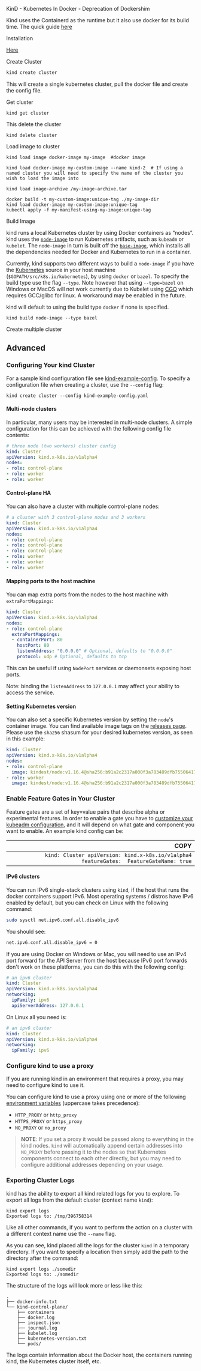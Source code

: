 KinD - Kubernetes In Docker - Deprecation of Dockershim

Kind uses the Containerd as the runtime but it also use docker for its build time. The quick guide [here](https://kind.sigs.k8s.io/docs/user/quick-start/#:~:text=kind%20runs%20a%20local%20Kubernetes,to%20run%20in%20a%20container.)



Installation 

[Here](https://kind.sigs.k8s.io/docs/user/quick-start/#installation)

Create Cluster

```sh
kind create cluster
```

This will create a single kubernetes cluster, pull the docker file and create the config file.

Get cluster

```shell
kind get cluster
```



This delete the cluster

```
kind delete cluster
```

Load image to cluster

```shell
kind load image docker-image my-image  #docker image
```

````shell 
kind load docker-image my-custom-image --name kind-2  # If using a named cluster you will need to specify the name of the cluster you wish to load the image into
````

```shell
kind load image-archive /my-image-archive.tar
```

```
docker build -t my-custom-image:unique-tag ./my-image-dir
kind load docker-image my-custom-image:unique-tag
kubectl apply -f my-manifest-using-my-image:unique-tag
```

Build Image

kind runs a local Kubernetes cluster by using Docker containers as “nodes”. kind uses the [`node-image`](https://kind.sigs.k8s.io/docs/design/node-image) to run Kubernetes artifacts, such as `kubeadm` or `kubelet`. The `node-image` in turn is built off the [`base-image`](https://kind.sigs.k8s.io/docs/design/base-image), which installs all the dependencies needed for Docker and Kubernetes to run in a container.

Currently, kind supports two different ways to build a `node-image` if you have the [Kubernetes](https://github.com/kubernetes/kubernetes) source in your host machine (`$GOPATH/src/k8s.io/kubernetes`), by using `docker` or `bazel`. To specify the build type use the flag `--type`. Note however that using `--type=bazel` on Windows or MacOS will not work currently due to Kubelet using [CGO](https://golang.org/cmd/cgo/) which requires GCC/glibc for linux. A workaround may be enabled in the future.

kind will default to using the build type `docker` if none is specified.

```
kind build node-image --type bazel
```

Create multiple cluster

## Advanced

### Configuring Your kind Cluster

For a sample kind configuration file see [kind-example-config](https://raw.githubusercontent.com/kubernetes-sigs/kind/master/site/content/docs/user/kind-example-config.yaml). To specify a configuration file when creating a cluster, use the `--config` flag:

```
kind create cluster --config kind-example-config.yaml
```

#### Multi-node clusters

In particular, many users may be interested in multi-node clusters. A simple configuration for this can be achieved with the following config file contents:

```yaml
# three node (two workers) cluster config
kind: Cluster
apiVersion: kind.x-k8s.io/v1alpha4
nodes:
- role: control-plane
- role: worker
- role: worker
```

#### Control-plane HA

You can also have a cluster with multiple control-plane nodes:

```yaml
# a cluster with 3 control-plane nodes and 3 workers
kind: Cluster
apiVersion: kind.x-k8s.io/v1alpha4
nodes:
- role: control-plane
- role: control-plane
- role: control-plane
- role: worker
- role: worker
- role: worker
```

#### Mapping ports to the host machine

You can map extra ports from the nodes to the host machine with `extraPortMappings`:

```yaml
kind: Cluster
apiVersion: kind.x-k8s.io/v1alpha4
nodes:
- role: control-plane
  extraPortMappings:
  - containerPort: 80
    hostPort: 80
    listenAddress: "0.0.0.0" # Optional, defaults to "0.0.0.0"
    protocol: udp # Optional, defaults to tcp
```

This can be useful if using `NodePort` services or daemonsets exposing host ports.

Note: binding the `listenAddress` to `127.0.0.1` may affect your ability to access the service.

#### Setting Kubernetes version

You can also set a specific Kubernetes version by setting the `node`'s container image. You can find available image tags on the [releases page](https://github.com/kubernetes-sigs/kind/releases). Please use the `sha256` shasum for your desired kubernetes version, as seen in this example:

```yaml
kind: Cluster
apiVersion: kind.x-k8s.io/v1alpha4
nodes:
- role: control-plane
  image: kindest/node:v1.16.4@sha256:b91a2c2317a000f3a783489dfb755064177dbc3a0b2f4147d50f04825d016f55
- role: worker
  image: kindest/node:v1.16.4@sha256:b91a2c2317a000f3a783489dfb755064177dbc3a0b2f4147d50f04825d016f55
```

### Enable Feature Gates in Your Cluster

Feature gates are a set of key=value pairs that describe alpha or experimental features. In order to enable a gate you have to [customize your kubeadm configuration](https://kubernetes.io/docs/setup/independent/control-plane-flags/), and it will depend on what gate and component you want to enable. An example kind config can be:

|                                                         COPY |
| -----------------------------------------------------------: |
| `kind: Cluster apiVersion: kind.x-k8s.io/v1alpha4 featureGates:  FeatureGateName: true` |

#### IPv6 clusters

You can run IPv6 single-stack clusters using `kind`, if the host that runs the docker containers support IPv6. Most operating systems / distros have IPv6 enabled by default, but you can check on Linux with the following command:

```sh
sudo sysctl net.ipv6.conf.all.disable_ipv6
```

You should see:

```sh
net.ipv6.conf.all.disable_ipv6 = 0
```

If you are using Docker on Windows or Mac, you will need to use an IPv4 port forward for the API Server from the host because IPv6 port forwards don't work on these platforms, you can do this with the following config:

```yaml
# an ipv6 cluster
kind: Cluster
apiVersion: kind.x-k8s.io/v1alpha4
networking:
  ipFamily: ipv6
  apiServerAddress: 127.0.0.1
```

On Linux all you need is:

```yaml
# an ipv6 cluster
kind: Cluster
apiVersion: kind.x-k8s.io/v1alpha4
networking:
  ipFamily: ipv6
```

### Configure kind to use a proxy

If you are running kind in an environment that requires a proxy, you may need to configure kind to use it.

You can configure kind to use a proxy using one or more of the following [environment variables](https://docs.docker.com/network/proxy/#use-environment-variables) (uppercase takes precedence):

- `HTTP_PROXY` or `http_proxy`
- `HTTPS_PROXY` or `https_proxy`
- `NO_PROXY` or `no_proxy`

> **NOTE**: If you set a proxy it would be passed along to everything in the kind nodes. `kind` will automatically append certain addresses into `NO_PROXY` before passing it to the nodes so that Kubernetes components connect to each other directly, but you may need to configure additional addresses depending on your usage.

### Exporting Cluster Logs

kind has the ability to export all kind related logs for you to explore. To export all logs from the default cluster (context name `kind`):

```
kind export logs
Exported logs to: /tmp/396758314
```

Like all other commands, if you want to perform the action on a cluster with a different context name use the `--name` flag.

As you can see, kind placed all the logs for the cluster `kind` in a temporary directory. If you want to specify a location then simply add the path to the directory after the command:

```
kind export logs ./somedir  
Exported logs to: ./somedir
```

The structure of the logs will look more or less like this:

```
.
├── docker-info.txt
└── kind-control-plane/
    ├── containers
    ├── docker.log
    ├── inspect.json
    ├── journal.log
    ├── kubelet.log
    ├── kubernetes-version.txt
    └── pods/
```

The logs contain information about the Docker host, the containers running kind, the Kubernetes cluster itself, etc.
